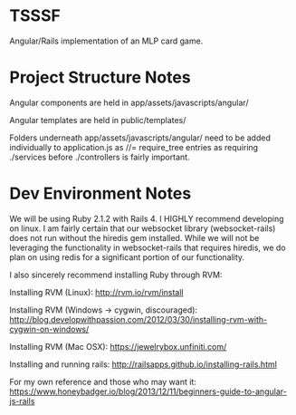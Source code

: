 TSSSF
=====

Angular/Rails implementation of an MLP card game.

Project Structure Notes
=====
Angular components are held in app/assets/javascripts/angular/

Angular templates are held in public/templates/

Folders underneath app/assets/javascripts/angular/ need to be added individually to application.js as //= require_tree entries as requiring ./services before ./controllers is fairly important.


Dev Environment Notes
=====
We will be using Ruby 2.1.2 with Rails 4.  I HIGHLY recommend developing on linux.  I am fairly certain that our websocket library (websocket-rails) does not run without the hiredis gem installed.  While we will not be leveraging the functionality in websocket-rails that requires hiredis, we do plan on using redis for a significant portion of our functionality.


I also sincerely recommend installing Ruby through RVM:

Installing RVM (Linux): http://rvm.io/rvm/install

Installing RVM (Windows -> cygwin, discouraged):   http://blog.developwithpassion.com/2012/03/30/installing-rvm-with-cygwin-on-windows/

Installing RVM (Mac OSX): https://jewelrybox.unfiniti.com/

Installing and running rails: http://railsapps.github.io/installing-rails.html


For my own reference and those who may want it: https://www.honeybadger.io/blog/2013/12/11/beginners-guide-to-angular-js-rails
